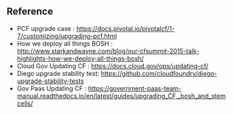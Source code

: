 



## Reference

- PCF upgrade case : https://docs.pivotal.io/pivotalcf/1-7/customizing/upgrading-pcf.html
- How we deploy all things BOSH : http://www.starkandwayne.com/blog/our-cfsummit-2015-talk-highlights-how-we-deploy-all-things-bosh/
- Cloud Gov Updating CF : https://docs.cloud.gov/ops/updating-cf/
- Diego upgrade stability test: https://github.com/cloudfoundry/diego-upgrade-stability-tests
- Gov Paas Updating CF : https://government-paas-team-manual.readthedocs.io/en/latest/guides/upgrading_CF,_bosh_and_stemcells/


